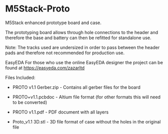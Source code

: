 # M5Stack-Proto
M5Stack enhanced prototype board and case.

The prototyping board allows through hole connections to the header and therefore the base and battery can then be refitted for standalone use.

Note: The tracks used are undersized in order to pass between the header pads and therefore not recommended for production use.

EasyEDA
For those who use the online EasyEDA designer the project can be found at https://easyeda.com/zazarltd

Files Included:

- PROTO v1.1 Gerber.zip - Contains all gerber files for the board

- PROTO+v1.1.pcbdoc - Altium file format (for other formats this will need to be converted)

- PROTO v1.1.pdf - PDF document with all layers

- Proto_v1.1 3D.stl - 3D file format of case without the holes in the original file
